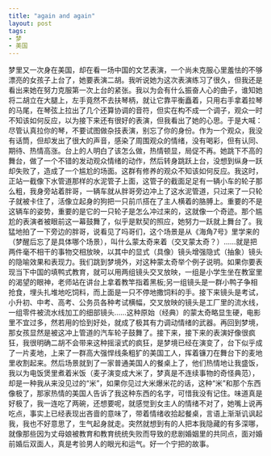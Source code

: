 ```yaml
---
title: "again and again"
layout: post
tags: 
- 梦
- 美国
---
```

梦里又一次身在美国，却在看一场中国的文艺表演，一个尚未克服心里羞怯的不够漂亮的女孩子上台了，她要表演二胡。我听说她为这次表演练习了很久，但我还是看出来她在努力克服第一次上台的紧张。我以为会有什么振奋人心的曲子，谁知她将二胡立在大腿上，左手竟然不去扶琴柄，就让它靠平衡矗着，只用右手拿着拉琴的马尾，在琴弦上拉出了几个还算协调的音符，但实在构不成一个调子，观众一时不知该如何反应，以为接下来还有很好的表演，但我看出了她的心思。于是大喊：尽管认真拉你的琴，不要试图做杂技表演，别忘了你的身份。作为一个观众，我没有话筒，但却发出了很大的声音，感染了周围观众的情绪，没有喝彩，但有认同、期待、热情高涨。台上的人明白了该怎么做，热情顿显，局促不再。她跳下不高的舞台，做了一个不错的发动观众情绪的动作，然后转身跳跃上台，没想到纵身一跃却失败了，造成了一个尴尬的场面。这群有修养的观众不知该如何反应。我这时，正站一截像下水管道那样的水泥管子上面，这管子的截面足足有一辆小车的轮子那么粗，我身旁站着胖哥，一辆车就从胖哥旁边冲上了这水泥管道，只过来了一只轮子就被卡住了，活像立起身的狗把一只前爪搭在了主人横着的胳膊上。重要的不是这辆车的姿势，重要的是它的一只轮子是怎么冲过来的，这就像一个奇迹。那个尴尬的表演者被眼前这一幕鼓舞了，似乎是默契的照应，她努力一跃就上舞台了。我猛地拍了一下旁边的胖哥，说看见了吗哥们，这个场景是从《海角7号》里学来的（梦醒后忘了是具体哪个场景），叫什么蒙太奇来着（交叉蒙太奇？）……就是把两件毫不相干的事物交相放映，以其中的显式（具像）镜头增强隐式（抽象）镜头的隐喻效果和表现力。我们跳到梦境外，对这种蒙太奇举个例子说明。如果你要表现当下中国的填鸭式教育，就可以用两组镜头交叉放映，一组是小学生坐在教室里的渴望的眼神，老师站在讲台上拿着教竿指着黑板;另一组镜头是一群小鸭子争相抢食，埋头扎堆地吃饲料，而上面是一只不停地撒饲料的手。接下来镜头是考试，小升初、中考、高考、公务员各种考试横幅，交叉放映的镜头是工厂里的流水线，一组零件被流水线加工的细部镜头……这种原始（经典）的蒙太奇略显生硬，电影里不宜过多，然若用的恰到好处，就成了极其有力调动情绪的武器。再回到梦境，那女孩显然是被这冲上管道的汽车轮子鼓舞了。接下来，接下来的表演好像很疯狂，我很明确二胡不会带来这种摇滚式的疯狂，是梦境已经在演变了，台下似乎成了一片麦地，上来了一群高大强悍线条粗犷的美国工人，挥着镰刀在舞台下的麦地里收割起来。然后场景就到了一家普通美国人的餐桌上了，他们热情地让我盛饭，我以为电饭煲里煮着米饭（麦子演变成大米了，梦真是不连续事物的奇怪典范），却是一种我从来没见过的“米”，如果你见过大米爆米花的话，这种“米”和那个东西像极了，那家热情的美国人告诉了我这种东西的名字，可惜我没有记住。味道真是好极了，我一连吃了两碗，还想要呢，就感觉到女主人的情绪不对了，她嘴上说再吃点，事实上已经表现出吝啬的意味了，带着情绪收拾起餐桌，言语上渐渐讥讽起我，我也不好意思了，生气起身就走。突然就想到有的人把本我隐藏的有多深哪，就像那些因为丈母娘被教育和教育统统失败而导致的悲剧婚姻里的共同点，面对婚前婚后双面人，真是考验男人的眼光和运气。好一个宁把的故事。  
